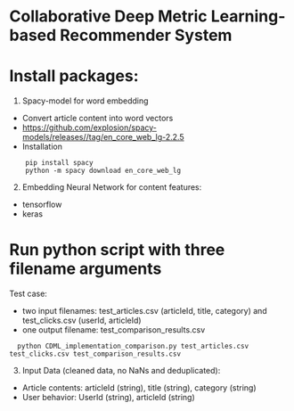 # Collaborative Deep Metric Learning-based Recommender System

# Install packages:

1. Spacy-model for word embedding
  - Convert article content into word vectors
  - https://github.com/explosion/spacy-models/releases//tag/en_core_web_lg-2.2.5
  - Installation

``` 
    pip install spacy
    python -m spacy download en_core_web_lg
```  

2. Embedding Neural Network for content features:
  - tensorflow
  - keras
  
# Run python script with three filename arguments

Test case:
  - two input filenames: test_articles.csv (articleId, title, category) and test_clicks.csv (userId, articleId)
  - one output filename: test_comparison_results.csv

```
  python CDML_implementation_comparison.py test_articles.csv test_clicks.csv test_comparison_results.csv
``` 

3. Input Data (cleaned data, no NaNs and deduplicated):
  - Article contents: articleId (string), title (string), category (string)
  - User behavior: UserId (string), articleId (string)
